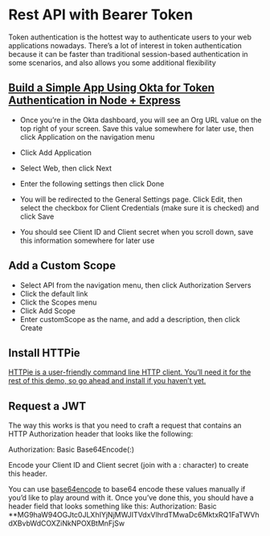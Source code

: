 # Rest API with Bearer Token

Token authentication is the hottest way to authenticate users to your web applications nowadays. There’s a lot of interest in token authentication because it can be faster than traditional session-based authentication in some scenarios, and also allows you some additional flexibility

[Build a Simple App Using Okta for Token Authentication in Node + Express]( https://developer.okta.com/)
---------

 - Once you’re in the Okta dashboard, you will see an Org URL value on the top right of your screen. Save this value somewhere for later use, then click Application on the navigation menu

 - Click Add Application

 - Select Web, then click Next

 - Enter the following settings then click Done
 
 - You will be redirected to the General Settings page. Click Edit, then select the checkbox for Client Credentials (make sure it is checked) and click Save
 
 - You should see Client ID and Client secret when you scroll down, save this information somewhere for later use
 
 Add a Custom Scope
 ----------
 - Select API from the navigation menu, then click Authorization Servers
 - Click the default link
 - Click the Scopes menu
 - Click Add Scope
 - Enter customScope as the name, and add a description, then click Create
 
 Install HTTPie
 -----------
 
 [HTTPie is a user-friendly command line HTTP client. You’ll need it for the rest of this demo, so go ahead and install if you haven’t yet.](https://httpie.org/)
 
 Request a JWT
 ----------
 The way this works is that you need to craft a request that contains an HTTP Authorization header that looks like the following:

Authorization: Basic Base64Encode(<yourClientId>:<yourClientSecret>)

Encode your Client ID and Client secret (join with a : character) to create this header.

You can use [base64encode](https://www.base64encode.org/) to base64 encode these values manually if you’d like to play around with it.
Once you’ve done this, you should have a header field that looks something like this: Authorization: Basic **MG9haW94OGJtc0JLXhIYjNjMWJITVdxVlhrdTMwaDc6MktxRQ1FaTWVhdXBvbWdCOXZiNkNPOXBtMnFjSw
